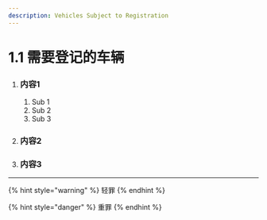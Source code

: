 ```yaml
---
description: Vehicles Subject to Registration
---
```


# 1.1 需要登记的车辆

1.  ### 内容1

    1. Sub 1
    2. Sub 2
    3. Sub 3


2.  ### 内容2


3. ### 内容3

***

{% hint style="warning" %}
轻罪
{% endhint %}

{% hint style="danger" %}
重罪
{% endhint %}
